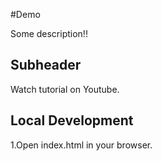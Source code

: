#Demo

Some description!!


 ## Subheader


Watch tutorial on Youtube.

## Local Development

1.Open index.html in your browser.